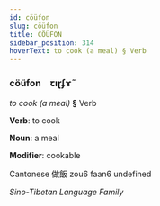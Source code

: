 ```yaml
---
id: cöüfon
slug: cöüfon
title: CÖÜFON
sidebar_position: 314
hoverText: to cook (a meal) § Verb
---
```


### cöüfon&emsp;<span kind="abugida">ꞇıɽʄɤ̃</span>

*to cook (a meal)* **§** Verb

**Verb**: to cook

**Noun**: a meal

**Modifier**: cookable

Cantonese 做飯 zou6 faan6 undefined

*Sino-Tibetan Language Family*